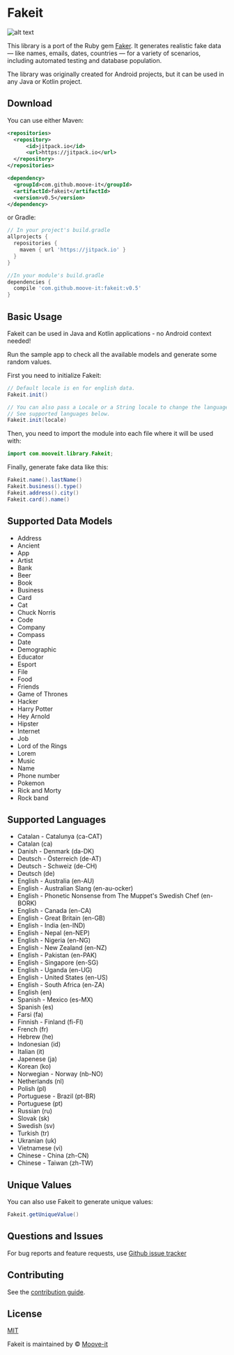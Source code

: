 Fakeit
========

![alt text](https://github.com/moove-it/fakeit/blob/master/banner.png "Fakeit Github banner")

This library is a port of the Ruby gem [Faker](https://github.com/stympy/faker). It generates realistic fake data — like names, emails, dates, countries — for a variety of scenarios, including automated testing and database population.

The library was originally created for Android projects, but it can be used in any Java or Kotlin project.

Download
--------

You can use either Maven:
```xml
<repositories>
  <repository>
      <id>jitpack.io</id>
      <url>https://jitpack.io</url>
  </repository>
</repositories>

<dependency>
  <groupId>com.github.moove-it</groupId>
  <artifactId>fakeit</artifactId>
  <version>v0.5</version>
</dependency>
```
or Gradle:
```groovy
// In your project's build.gradle
allprojects {
  repositories {
    maven { url 'https://jitpack.io' }
  }
}

//In your module's build.gradle
dependencies {
  compile 'com.github.moove-it:fakeit:v0.5'
}
```

Basic Usage
--------

Fakeit can be used in Java and Kotlin applications - no Android context needed!

Run the sample app to check all the available models and generate some random values.

First you need to initialize Fakeit:

```java
// Default locale is en for english data.
Fakeit.init()

// You can also pass a Locale or a String locale to change the language.
// See supported languages below.
Fakeit.init(locale)
```

Then, you need to import the module into each file where it will be used with:
```java
import com.mooveit.library.Fakeit;
```

Finally, generate fake data like this:

```java
Fakeit.name().lastName()
Fakeit.business().type()
Fakeit.address().city()
Fakeit.card().name()
```

Supported Data Models
--------

- Address
- Ancient
- App
- Artist
- Bank
- Beer
- Book
- Business
- Card
- Cat
- Chuck Norris
- Code
- Company
- Compass
- Date
- Demographic
- Educator
- Esport
- File
- Food
- Friends
- Game of Thrones
- Hacker
- Harry Potter
- Hey Arnold
- Hipster
- Internet
- Job
- Lord of the Rings
- Lorem
- Music
- Name
- Phone number
- Pokemon
- Rick and Morty
- Rock band

Supported Languages
--------

- Catalan - Catalunya (ca-CAT)
- Catalan (ca)
- Danish - Denmark (da-DK)
- Deutsch - Österreich (de-AT)
- Deutsch - Schweiz (de-CH)
- Deutsch (de)
- English - Australia (en-AU)
- English - Australian Slang (en-au-ocker)
- English - Phonetic Nonsense from The Muppet's Swedish Chef (en-BORK)
- English - Canada (en-CA)
- English - Great Britain (en-GB)
- English - India (en-IND)
- English - Nepal (en-NEP)
- English - Nigeria (en-NG)
- English - New Zealand (en-NZ)
- English - Pakistan (en-PAK)
- English - Singapore (en-SG)
- English - Uganda (en-UG)
- English - United States (en-US)
- English - South Africa (en-ZA)
- English (en)
- Spanish - Mexico (es-MX)
- Spanish (es)
- Farsi (fa)
- Finnish - Finland (fi-FI)
- French (fr)
- Hebrew (he)
- Indonesian (id)
- Italian (it)
- Japenese (ja)
- Korean (ko)
- Norwegian - Norway (nb-NO)
- Netherlands (nl)
- Polish (pl)
- Portuguese - Brazil (pt-BR)
- Portuguese (pt)
- Russian (ru)
- Slovak (sk)
- Swedish (sv)
- Turkish (tr)
- Ukranian (uk)
- Vietnamese (vi)
- Chinese - China (zh-CN)
- Chinese - Taiwan (zh-TW)

Unique Values
--------

You can also use Fakeit to generate unique values:

```java
Fakeit.getUniqueValue()
```

Questions and Issues
--------

For bug reports and feature requests, use [Github issue tracker](https://github.com/moove-it/fakeit/issues)

Contributing
--------

See the [contribution guide](CONTRIBUTING.md).

License
--------

[MIT](https://github.com/moove-it/fakeit/blob/master/LICENSE)

Fakeit is maintained by © [Moove-it](http://www.moove-it.com)
